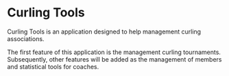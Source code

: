 Curling Tools
=============

Curling Tools is an application designed to help management curling
associations.

The first feature of this application is the management curling
tournaments. Subsequently, other features will be added as the
management of members and statistical tools for coaches.
